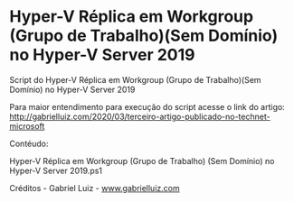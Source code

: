 # Hyper-V Réplica em Workgroup (Grupo de Trabalho)(Sem Domínio) no Hyper-V Server 2019
Script do Hyper-V Réplica em Workgroup (Grupo de Trabalho)(Sem Domínio) no Hyper-V Server 2019

Para maior entendimento para execução do script acesse o link do artigo: http://gabrielluiz.com/2020/03/terceiro-artigo-publicado-no-technet-microsoft

Contéudo:

Hyper-V Réplica em Workgroup (Grupo de Trabalho) (Sem Domínio) no Hyper-V Server 2019.ps1

Créditos - Gabriel Luiz - www.gabrielluiz.com
